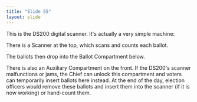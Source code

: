 ```yaml
---
title: "Slide 55"
layout: slide
---
```


This is the DS200 digital scanner. It's actually a very simple machine:

There is a Scanner at the top, which scans and counts each ballot.

The ballots then drop into the Ballot Compartment below.

There is also an Auxiliary Compartment on the front. If the DS200's scanner malfunctions or jams, the Chief can unlock this compartment and voters can temporarily insert ballots here instead. At the end of the day, election officers would remove these ballots and insert them into the scanner (if it is now working) or hand-count them.